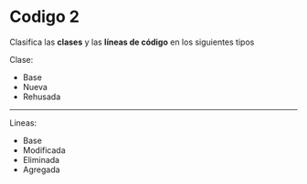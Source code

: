 # Codigo 2

Clasifica las **clases** y las __líneas de código__ en los siguientes tipos
&nbsp;

Clase:
* Base
* Nueva
* Rehusada
- - - -
Lineas:
* Base
* Modificada
* Eliminada
* Agregada
